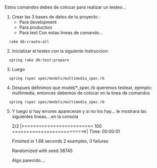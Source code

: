 Estos comandos debes de colocar para realizar un testeo...

1. Crear las 3 bases de datos de tu proyecto :
   - Para development
   - Para production
   - Para test
 Con estas lineas de comando...
```
  rake db:create:all

```

2. Inicializar el testeo con la siguiente instruccion:
 
```
  spring rake db:test:prepare

```

3. Luego
```
  spring rspec spec/models/multimedia_spec.rb

```
4. Despues definimos que model/*_spec.rb queremos testear, ejemplo: multimedia, entonces debemos de colocar en la linea de comandos
```
  spring rspec spec/models/multimedia_spec.rb

```
5. Y luego si hay errores apareceran y si no los hay... le mostrara las siguientes lineas....en la consola

   2/2 |========================= 100 ==========================>| Time: 00:00:01

   Finished in 1.88 seconds
   2 examples, 0 failures

   Randomized with seed 38745
   
   Algo parecido....

